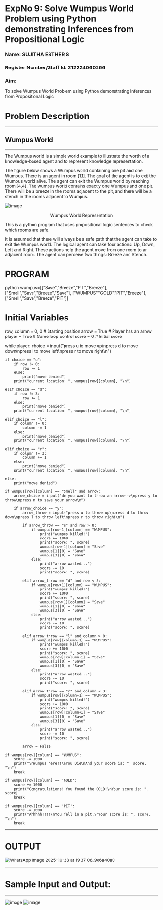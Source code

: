 <h1>ExpNo 9: Solve Wumpus World Problem using Python demonstrating Inferences from Propositional Logic</h1> 
<h3>Name: SUJITHA ESTHER S                     </h3>
<h3>Register Number/Staff Id: 212224060266              </h3>
<H3>Aim:</H3>
<p>
    To solve  Wumpus World Problem using Python demonstrating Inferences from Propositional Logic
</p>
<h1>Problem Description</h1>
<hr>
<h2>Wumpus World</h2>
<hr>
The Wumpus world is a simple world example to illustrate the worth of a knowledge-based agent and to represent knowledge representation.

The figure below shows a Wumpus world containing one pit and one Wumpus. There is an agent in room [1,1]. The goal of the agent is to exit the Wumpus world alive. The agent can exit the Wumpus world by reaching room [4,4]. The wumpus world contains exactly one Wumpus and one pit. There will be a breeze in the rooms adjacent to the pit, and there will be a stench in the rooms adjacent to Wumpus.

![image](https://github.com/natsaravanan/19AI405FUNDAMENTALSOFARTIFICIALINTELLIGENCE/assets/87870499/cd6b68dc-c79f-4dcb-8126-04da90d65912)

<center>Wumpus World Representation</center>
<p>
This is a python program that uses propositional logic sentences to check which rooms are safe. 

It is assumed that there will always be a safe path that the agent can take to exit the Wumpus world. The logical agent can take four actions: Up, Down, Left and Right. These actions help the agent move from one room to an adjacent room. The agent can perceive two things: Breeze and Stench.
</p>
<h1>PROGRAM</h1>
python
wumpus=[["Save","Breeze","PIT","Breeze"],
        ["Smell","Save","Breeze","Save"],
        ["WUMPUS","GOLD","PIT","Breeze"],
        ["Smell","Save","Breeze","PIT"]]

# Initial Variables
row, column = 0, 0  # Starting position
arrow = True  # Player has an arrow
player = True  # Game loop control
score = 0  # Initial score

while player:
    choice = input("press u to move up\npress d to move down\npress l to move left\npress r to move right\n")
    
    if choice == "u":
        if row != 0:
            row -= 1
        else:
            print("move denied")
        print("current location: ", wumpus[row][column], "\n")

    elif choice == "d":
        if row != 3:
            row += 1
        else:
            print("move denied")
        print("current location: ", wumpus[row][column], "\n")

    elif choice == "l":
        if column != 0:
            column -= 1
        else:
            print("move denied")
        print("current location: ", wumpus[row][column], "\n")

    elif choice == "r":
        if column != 3:
            column += 1
        else:
            print("move denied")
        print("current location: ", wumpus[row][column], "\n")

    else:
        print("move denied")

    if wumpus[row][column] == "Smell" and arrow:
        arrow_choice = input("do you want to throw an arrow-->\npress y to throw\npress n to save your arrow\n")
        
        if arrow_choice == "y":
            arrow_throw = input("press u to throw up\npress d to throw down\npress l to throw left\npress r to throw right\n")
            
            if arrow_throw == "u" and row > 0:
                if wumpus[row-1][column] == "WUMPUS":
                    print("wumpus killed!")
                    score += 1000
                    print("score: ", score)
                    wumpus[row-1][column] = "Save"
                    wumpus[1][0] = "Save"
                    wumpus[3][0] = "Save"
                else:
                    print("arrow wasted...")
                    score -= 10
                    print("score: ", score)

            elif arrow_throw == "d" and row < 3:
                if wumpus[row+1][column] == "WUMPUS":
                    print("wumpus killed!")
                    score += 1000
                    print("score: ", score)
                    wumpus[row+1][column] = "Save"
                    wumpus[1][0] = "Save"
                    wumpus[3][0] = "Save"
                else:
                    print("arrow wasted...")
                    score -= 10
                    print("score: ", score)

            elif arrow_throw == "l" and column > 0:
                if wumpus[row][column-1] == "WUMPUS":
                    print("wumpus killed!")
                    score += 1000
                    print("score: ", score)
                    wumpus[row][column-1] = "Save"
                    wumpus[1][0] = "Save"
                    wumpus[3][0] = "Save"
                else:
                    print("arrow wasted...")
                    score -= 10
                    print("score: ", score)

            elif arrow_throw == "r" and column < 3:
                if wumpus[row][column+1] == "WUMPUS":
                    print("wumpus killed!")
                    score += 1000
                    print("score: ", score)
                    wumpus[row][column+1] = "Save"
                    wumpus[1][0] = "Save"
                    wumpus[3][0] = "Save"
                else:
                    print("arrow wasted...")
                    score -= 10
                    print("score: ", score)

            arrow = False

    if wumpus[row][column] == "WUMPUS":
        score -= 1000
        print("\nWumpus here!!\nYou Die\nAnd your score is: ", score, "\n")
        break

    if wumpus[row][column] == 'GOLD':
        score += 1000
        print("Congratulations! You found the GOLD!\nYour score is: ", score)
        break

    if wumpus[row][column] == 'PIT':
        score -= 1000
        print("Ahhhhh!!!!\nYou fell in a pit.\nYour score is: ", score, "\n")
        break
<hr>
<h1>OUTPUT</h1>

![WhatsApp Image 2025-10-23 at 19 37 08_9e6a40a0](https://github.com/user-attachments/assets/2bc23e7b-3c6a-479a-b7f3-ab27587f430d)
<hr>
<h1>Sample Input and Output:</h1>
<hr>

![image](https://github.com/natsaravanan/19AI405FUNDAMENTALSOFARTIFICIALINTELLIGENCE/assets/87870499/8696111a-a4a7-47cb-ba4b-43a4ef88573f)
![image](https://github.com/natsaravanan/19AI405FUNDAMENTALSOFARTIFICIALINTELLIGENCE/assets/87870499/4be5bf06-79fa-4fa0-9334-38a33f06060b)

